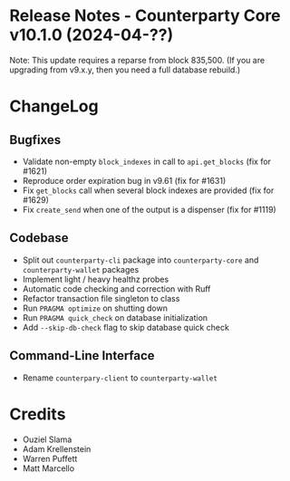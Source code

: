 # Release Notes - Counterparty Core v10.1.0 (2024-04-??)

Note: This update requires a reparse from block 835,500. (If you are upgrading from v9.x.y, then you need a full database rebuild.)

# ChangeLog

## Bugfixes
* Validate non-empty `block_indexes` in call to `api.get_blocks` (fix for #1621)
* Reproduce order expiration bug in v9.61 (fix for #1631)
* Fix `get_blocks` call when several block indexes are provided (fix for #1629)
* Fix `create_send` when one of the output is a dispenser (fix for #1119)

## Codebase
* Split out `counterparty-cli` package into `counterparty-core` and `counterparty-wallet` packages
* Implement light / heavy healthz probes
* Automatic code checking and correction with Ruff
* Refactor transaction file singleton to class
* Run `PRAGMA optimize` on shutting down
* Run `PRAGMA quick_check` on database initialization
* Add `--skip-db-check` flag to skip database quick check

## Command-Line Interface
* Rename `counterpary-client` to `counterparty-wallet`

# Credits
* Ouziel Slama
* Adam Krellenstein
* Warren Puffett
* Matt Marcello
